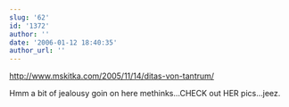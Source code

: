 ```yaml
---
slug: '62'
id: '1372'
author: ''
date: '2006-01-12 18:40:35'
author_url: ''
---
```

http://www.mskitka.com/2005/11/14/ditas-von-tantrum/

Hmm a bit of jealousy goin on here methinks...CHECK out HER pics...jeez.

